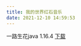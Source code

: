 ```yaml
---
title: 我的世界红石音乐
date: 2021-12-10 14:59:53
---
```

一路生花java 1.16.4
[下载](http://xuchengxi.tk/files/2023-01-06_13-01-52_一路生花.zip)
